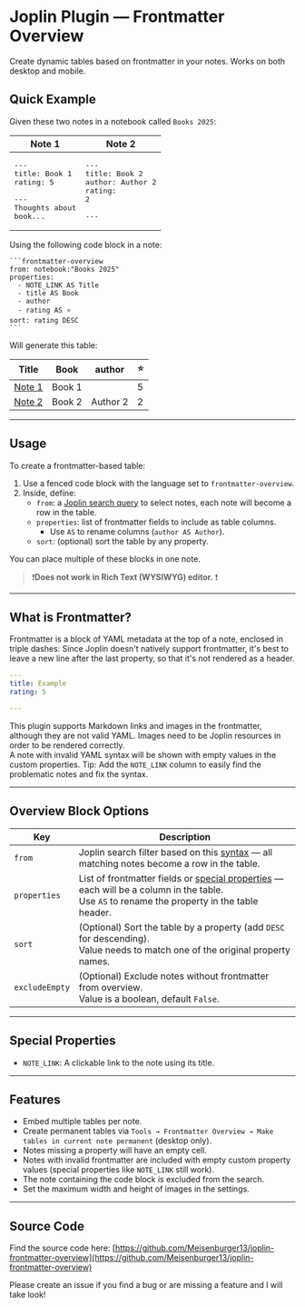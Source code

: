 # Joplin Plugin — Frontmatter Overview
Create dynamic tables based on frontmatter in your notes. Works on both desktop and mobile.

## Quick Example

Given these two notes in a notebook called `Books 2025`:

| Note 1                                                                            | Note 2                                                                      |
|-----------------------------------------------------------------------------------|-----------------------------------------------------------------------------|
| <pre>---<br>title: Book 1<br>rating: 5<br><br>---<br>Thoughts about book...</pre> | <pre>---<br>title: Book 2<br>author: Author 2<br>rating: 2<br><br>---</pre> |

Using the following code block in a note:
  
    ```frontmatter-overview
    from: notebook:"Books 2025"
    properties:
      - NOTE_LINK AS Title
      - title AS Book
      - author
      - rating AS ⭐
    sort: rating DESC
    ```

Will generate this table:

| Title      | Book   | author   | ⭐ |
|------------|--------|----------|---|
| [Note 1]() | Book 1 |          | 5 |
| [Note 2]() | Book 2 | Author 2 | 2 |

---

## Usage

To create a frontmatter-based table:

1. Use a fenced code block with the language set to `frontmatter-overview`.
2. Inside, define:
   - `from`: a [Joplin search query](https://joplinapp.org/help/apps/search/) to select notes, each note will become a row in the table.
   - `properties`: list of frontmatter fields to include as table columns.
     - Use `AS` to rename columns (`author AS Author`).
   - `sort`: (optional) sort the table by any property.

You can place multiple of these blocks in one note.

> ❗**Does not work in Rich Text (WYSIWYG) editor.** ❗ 

---

## What is Frontmatter?

Frontmatter is a block of YAML metadata at the top of a note, enclosed in triple dashes:
Since Joplin doesn't natively support frontmatter, it's best to leave a new line after the last property, so that it's not rendered as a header.

```yaml
---
title: Example
rating: 5

---
```

This plugin supports Markdown links and images in the frontmatter, although they are not valid YAML.
Images need to be Joplin resources in order to be rendered correctly.  
A note with invalid YAML syntax will be shown with empty values in the custom properties.
Tip: Add the `NOTE_LINK` column to easily find the problematic notes and fix the syntax.

---

## Overview Block Options

| Key            | Description                                                                                                                                                            |
|----------------|------------------------------------------------------------------------------------------------------------------------------------------------------------------------|
| `from`         | Joplin search filter based on this [syntax](https://joplinapp.org/help/apps/search/) — all matching notes become a row in the table.                                   |
| `properties`   | List of frontmatter fields or [special properties](#special-properties) — each will be a column in the table.<br> Use `AS` to rename the property in the table header. |
| `sort`         | (Optional) Sort the table by a property (add `DESC` for descending). <br> Value needs to match one of the original property names.                                     |
| `excludeEmpty` | (Optional) Exclude notes without frontmatter from overview. <br> Value is a boolean, default `False`.                                                                  |

---

## Special Properties

- `NOTE_LINK`: A clickable link to the note using its title.

---

## Features

- Embed multiple tables per note.
- Create permanent tables via `Tools → Frontmatter Overview → Make tables in current note permanent` (desktop only).
- Notes missing a property will have an empty cell.
- Notes with invalid frontmatter are included with empty custom property values (special properties like `NOTE_LINK` still work).
- The note containing the code block is excluded from the search.
- Set the maximum width and height of images in the settings.

---

## Source Code

Find the source code here: [https://github.com/Meisenburger13/joplin-frontmatter-overview](https://github.com/Meisenburger13/joplin-frontmatter-overview)

Please create an issue if you find a bug or are missing a feature and I will take  look!